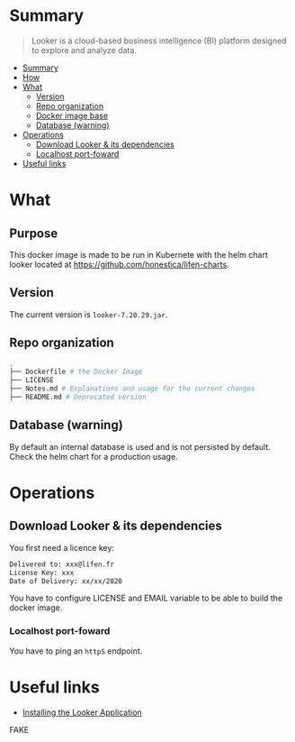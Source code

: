 # Summary

> Looker is a cloud-based business intelligence (BI) platform designed to explore and analyze data.

- [Summary](#summary)
- [How](#how)
- [What](#what)
  - [Version](#version)
  - [Repo organization](#repo-organization)
  - [Docker image base](#docker-image-base)
  - [Database (warning)](#database-warning)
- [Operations](#operations)
  - [Download Looker & its dependencies](#download-looker--its-dependencies)
  - [Localhost port-foward](#localhost-port-foward)
- [Useful links](#useful-links)

# What

## Purpose

This docker image is made to be run in Kubernete with the helm chart looker located at https://github.com/honestica/lifen-charts.

## Version

The current version is `looker-7.20.29.jar`.

## Repo organization

```bash
.
├── Dockerfile # the Docker Image
├── LICENSE
├── Notes.md # Explanations and usage for the current changes
├── README.md # Deprecated version
```


## Database (warning)

By default an internal database is used and is not persisted by default. Check the helm chart for a production usage.

# Operations


## Download Looker & its dependencies

You first need a licence key:
```bash
Delivered to: xxx@lifen.fr
License Key: xxx
Date of Delivery: xx/xx/2020
```

You have to configure LICENSE and EMAIL variable to be able to build the docker image.

### Localhost port-foward

You have to ping an `httpS` endpoint.

# Useful links

* [Installing the Looker Application](https://docs.looker.com/setup-and-management/on-prem-install/installation)

FAKE
